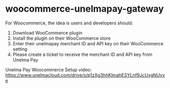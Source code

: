 # woocommerce-unelmapay-gateway

For Woocommerce, the idea is users and developers should:
1. Download WooCommerce plugin
2. Install the plugin on their WooCommerce store
3. Enter their unelmapay merchant ID and API key on their WooCommerce setting
4. Please create a ticket to receive the merchant ID and API key from Unelma Pay


 Unelma Pay Woocommerce Setup video:
 https://www.unelmacloud.com/drive/s/p1zXg3hhKlmahESYLnf9JcUvgNUvve
